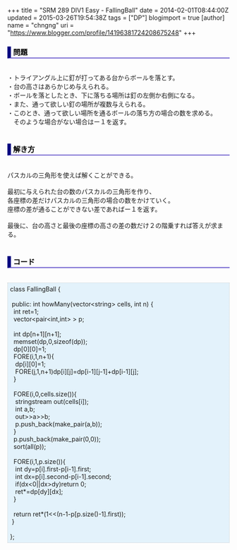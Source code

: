 +++
title = "SRM 289 DIV1 Easy - FallingBall"
date = 2014-02-01T08:44:00Z
updated = 2015-03-26T19:54:38Z
tags = ["DP"]
blogimport = true 
[author]
	name = "chngng"
	uri = "https://www.blogger.com/profile/14196381724208675248"
+++

<div dir="ltr" style="text-align: left;" trbidi="on"><h3 style="border-bottom: 2px solid slateblue; border-left: 8px solid navy; color: black; padding: 0px 0px 1px 5px;">問題 </h3><br />・トライアングル上に釘が打ってある台からボールを落とす。<br />・台の高さはあらかじめ与えられる。<br />・ボールを落としたとき、下に落ちる場所は釘の左側か右側になる。<br />・また、通って欲しい釘の場所が複数与えられる。<br />・このとき、通って欲しい場所を通るボールの落ち方の場合の数を求める。<br />　そのような場合がない場合はー１を返す。<br /><br /><h3 style="border-bottom: 2px solid slateblue; border-left: 8px solid navy; color: black; padding: 0px 0px 1px 5px;">解き方 </h3><br />パスカルの三角形を使えば解くことができる。<br /><br />最初に与えられた台の数のパスカルの三角形を作り、<br />各座標の差だけパスカルの三角形の場合の数をかけていく。<br />座標の差が通ることができない差であればー１を返す。<br /><br />最後に、台の高さと最後の座標の高さの差の数だけ２の階乗すれば答えが求まる。<br /><br /><h3 style="border-bottom: 2px solid slateblue; border-left: 8px solid navy; color: black; padding: 0px 0px 1px 5px;">コード </h3><br /><div style="background-color: #e3f2fb; border: 1px dotted #CCCCCC; padding: 5px;">class FallingBall {<br /><br /><span class="Apple-tab-span" style="white-space: pre;"> </span>public: int howMany(vector&lt;string&gt; cells, int n) {<br /><span class="Apple-tab-span" style="white-space: pre;">  </span>int ret=1;<br /><span class="Apple-tab-span" style="white-space: pre;">  </span>vector&lt;pair&lt;int,int&gt; &gt; p;<br /><br /><span class="Apple-tab-span" style="white-space: pre;">  </span>int dp[n+1][n+1];<br /><span class="Apple-tab-span" style="white-space: pre;">  </span>memset(dp,0,sizeof(dp));<br /><span class="Apple-tab-span" style="white-space: pre;">  </span>dp[0][0]=1;<br /><span class="Apple-tab-span" style="white-space: pre;">  </span>FORE(i,1,n+1){<br /><span class="Apple-tab-span" style="white-space: pre;">   </span>dp[i][0]=1;<br /><span class="Apple-tab-span" style="white-space: pre;">   </span>FORE(j,1,n+1)dp[i][j]=dp[i-1][j-1]+dp[i-1][j];<br /><span class="Apple-tab-span" style="white-space: pre;">  </span>}<br /><br /><span class="Apple-tab-span" style="white-space: pre;">  </span>FORE(i,0,cells.size()){<br /><span class="Apple-tab-span" style="white-space: pre;">   </span>stringstream out(cells[i]);<br /><span class="Apple-tab-span" style="white-space: pre;">   </span>int a,b;<br /><span class="Apple-tab-span" style="white-space: pre;">   </span>out&gt;&gt;a&gt;&gt;b;<br /><span class="Apple-tab-span" style="white-space: pre;">   </span>p.push_back(make_pair(a,b));<br /><span class="Apple-tab-span" style="white-space: pre;">  </span>}<br /><span class="Apple-tab-span" style="white-space: pre;">  </span>p.push_back(make_pair(0,0));<br /><span class="Apple-tab-span" style="white-space: pre;">  </span>sort(all(p));<br /><br /><span class="Apple-tab-span" style="white-space: pre;">  </span>FORE(i,1,p.size()){<br /><span class="Apple-tab-span" style="white-space: pre;">   </span>int dy=p[i].first-p[i-1].first;<br /><span class="Apple-tab-span" style="white-space: pre;">   </span>int dx=p[i].second-p[i-1].second;<br /><span class="Apple-tab-span" style="white-space: pre;">   </span>if(dx&lt;0||dx&gt;dy)return 0;<br /><span class="Apple-tab-span" style="white-space: pre;">   </span>ret*=dp[dy][dx];<br /><span class="Apple-tab-span" style="white-space: pre;">  </span>}<br /><br /><span class="Apple-tab-span" style="white-space: pre;">  </span>return ret*(1&lt;&lt;(n-1-p[p.size()-1].first));<br /><span class="Apple-tab-span" style="white-space: pre;"> </span>}<br /><br />};</div></div>
